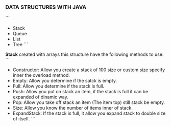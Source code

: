 ### DATA STRUCTURES WITH JAVA

´´´

* Stack
* Queue
* List
* Tree
´´´

**Stack** created with arrays this structure have the following methods to use:
´´´

* Constructor: Allow you create a stack of 100 size or custom size specify inner the overload method.
* Empty: Allow you determine if the satck is empty.
* Full: Allow you determine if the stack is full.
* Push: Allow you put on stack an item, if the stack is full it can be expanded of dinamic way.
* Pop: Allow you take off stack an item (The item top) still stack be empty.
* Size: Allow you know the number of items inner of stack.
* ExpandStack: If the stack is full, it allow you expand stack to double size of itself.
´´´


